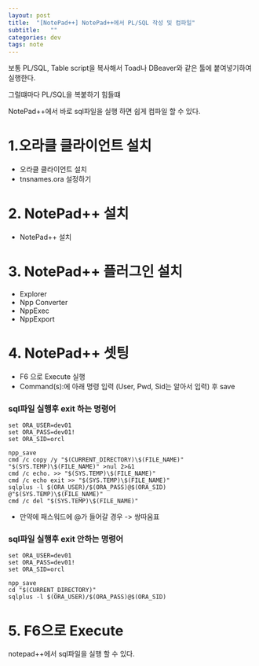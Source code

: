 ```yaml
---
layout: post
title:  "[NotePad++] NotePad++에서 PL/SQL 작성 및 컴파일"
subtitle:   ""
categories: dev
tags: note
--- 
```



보통 PL/SQL, Table script을 복사해서 Toad나 DBeaver와 같은 툴에 붙여넣기하여 실행한다.

그럴떄마다 PL/SQL을 복붙하기 힘들떄

NotePad++에서 바로 sql파일을 실행 하면 쉽게 컴파일 할 수 있다.





# 1.오라클 클라이언트 설치

- 오라클 클라이언트 설치
- tnsnames.ora 설정하기

# 2. NotePad++ 설치

- NotePad++ 설치


# 3. NotePad++ 플러그인 설치

- Explorer
- Npp Converter
- NppExec
- NppExport


# 4. NotePad++ 셋팅

- F6 으로 Execute 실행
- Command(s):에 아래 명령 입력 (User, Pwd, Sid는 알아서 입력) 후 save

### sql파일 실행후 exit 하는 명령어
```
set ORA_USER=dev01
set ORA_PASS=dev01!
set ORA_SID=orcl

npp_save
cmd /c copy /y "$(CURRENT_DIRECTORY)\$(FILE_NAME)" "$(SYS.TEMP)\$(FILE_NAME)" >nul 2>&1
cmd /c echo. >> "$(SYS.TEMP)\$(FILE_NAME)"
cmd /c echo exit >> "$(SYS.TEMP)\$(FILE_NAME)"
sqlplus -l $(ORA_USER)/$(ORA_PASS)@$(ORA_SID) @"$(SYS.TEMP)\$(FILE_NAME)"
cmd /c del "$(SYS.TEMP)\$(FILE_NAME)"
```


* 만약에 패스워드에 @가 들어갈 경우 -> 쌍따움표



### sql파일 실행후 exit 안하는 명령어
```
set ORA_USER=dev01
set ORA_PASS=dev01!
set ORA_SID=orcl

npp_save
cd "$(CURRENT_DIRECTORY)"
sqlplus -l $(ORA_USER)/$(ORA_PASS)@$(ORA_SID)
```


# 5. F6으로 Execute

notepad++에서 sql파일을 실행 할 수 있다.

